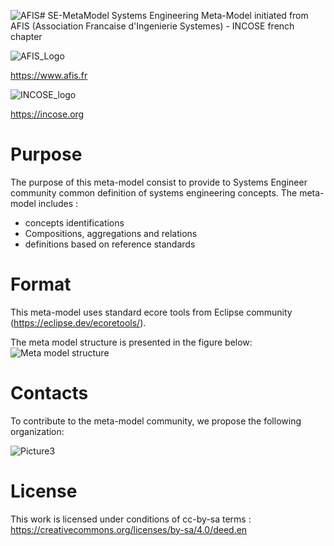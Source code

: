 ![AFIS](https://github.com/user-attachments/assets/ac56f1f2-725b-4764-a061-90a947d27833)# SE-MetaModel
Systems Engineering Meta-Model initiated from AFIS (Association Francaise d'Ingenierie Systemes) - INCOSE french chapter

![AFIS_Logo](https://github.com/user-attachments/assets/49a5988e-03bc-4714-b0ba-76e4052a3344)

https://www.afis.fr

![INCOSE_logo](https://github.com/user-attachments/assets/c8f7040f-0395-4a29-8955-959f7abe59cd)

https://incose.org

# Purpose

The purpose of this meta-model consist to provide to Systems Engineer community common definition of systems engineering concepts. The meta-model includes : 
* concepts identifications
* Compositions, aggregations and relations
* definitions based on reference standards

# Format

This meta-model uses standard ecore tools from Eclipse community (https://eclipse.dev/ecoretools/).

The meta model structure is presented in the figure below:
![Meta model structure](https://github.com/user-attachments/assets/ba577316-994d-42b0-9128-b35073651275)


# Contacts

To contribute to the meta-model community, we propose the following organization: 

![Picture3](https://github.com/user-attachments/assets/db7da9bd-0391-4c78-bcb0-e741464e7f97)

# License

This work is licensed under conditions of cc-by-sa terms : https://creativecommons.org/licenses/by-sa/4.0/deed.en

